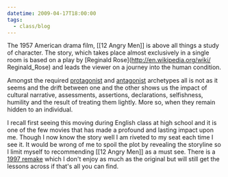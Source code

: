 ```yaml
---
datetime: 2009-04-17T18:00:00
tags:
  - class/blog
---
```

The 1957 American drama film, [[12 Angry Men]] is above all things a study of character. The story, which takes place almost exclusively in a single room is based on a play by [Reginald Rose](http://en.wikipedia.org/wiki/ Reginald_Rose) and leads the viewer on a journey into the human condition.

Amongst the required [protagonist](http://en.wikipedia.org/wiki/Protaganist) and [antagonist](http://en.wikipedia.org/wiki/Antagonist) archetypes all is not as it seems and the drift between one and the other shows us the impact of cultural narrative, assessments, assertions, declarations, selfishness, humility and the result of treating them lightly. More so, when they remain hidden to an individual.

I recall first seeing this moving during English class at high school and it is one of the few movies that has made a profound and lasting impact upon me. Though I now know the story well I am riveted to my seat each time I see it. It would be wrong of me to spoil the plot by revealing the storyline so I limit myself to recommending [[12 Angry Men]] as a must see. There is a [1997 remake](http://en.wikipedia.org/wiki/12_Angry_Men_(1997_film)) which I don't enjoy as much as the original but will still get the lessons across if that's all you can find.

